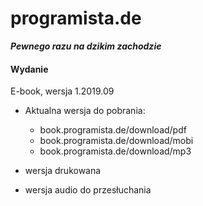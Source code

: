 # programista.de
***Pewnego razu na dzikim zachodzie***







#### Wydanie

E-book, wersja 1.2019.09

+ Aktualna wersja do pobrania: 

    + book.programista.de/download/pdf
    + book.programista.de/download/mobi
    + book.programista.de/download/mp3

+ wersja drukowana
+ wersja audio do przesłuchania



    
    


